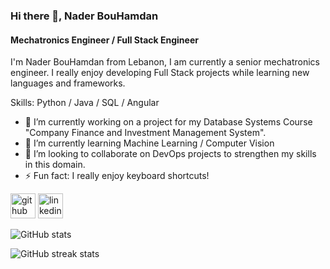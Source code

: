 ### Hi there 👋, Nader BouHamdan
#### Mechatronics Engineer / Full Stack Engineer
I'm Nader BouHamdan from Lebanon, I am currently a senior mechatronics engineer. I really enjoy developing Full Stack projects while learning new languages and frameworks. 

Skills: Python / Java / SQL / Angular

- 🔭 I’m currently working on  a project for my Database Systems Course "Company Finance and Investment Management System". 
- 🌱 I’m currently learning Machine Learning / Computer Vision 
- 👯 I’m looking to collaborate on DevOps projects to strengthen my skills in this domain. 
- ⚡ Fun fact: I really enjoy keyboard shortcuts! 


[<img src='https://cdn.jsdelivr.net/npm/simple-icons@3.0.1/icons/github.svg' alt='github' height='40'>](https://github.com/Nader-BouHamdan)  [<img src='https://cdn.jsdelivr.net/npm/simple-icons@3.0.1/icons/linkedin.svg' alt='linkedin' height='40'>](https://www.linkedin.com/in/http://www.linkedin.com/in/naderbouhamdan/)  

![GitHub stats](https://github-readme-stats.vercel.app/api?username=Nader-BouHamdan&show_icons=true&count_private=true)  

![GitHub streak stats](https://streak-stats.demolab.com/?user=Nader-BouHamdan)  

